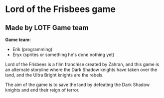 Lord of the Frisbees game
=========================

Made by LOTF Game team
----------------------

**Game team:**
- Erik     (programming)
- Eryx     (sprites or something he's done nothing yet)

Lord of the Frisbees is a film franchise created by Zahran, and this game is an alternate storyline where the Dark Shadow knights have taken over the land, and the Ultra Bright knights are the rebels.

The aim of the game is to save the land by defeating the Dark Shadow knights and end their reign of terror.
